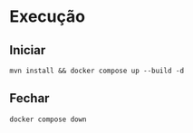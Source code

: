 # Execução

## Iniciar
```
mvn install && docker compose up --build -d
```

## Fechar
```
docker compose down
```